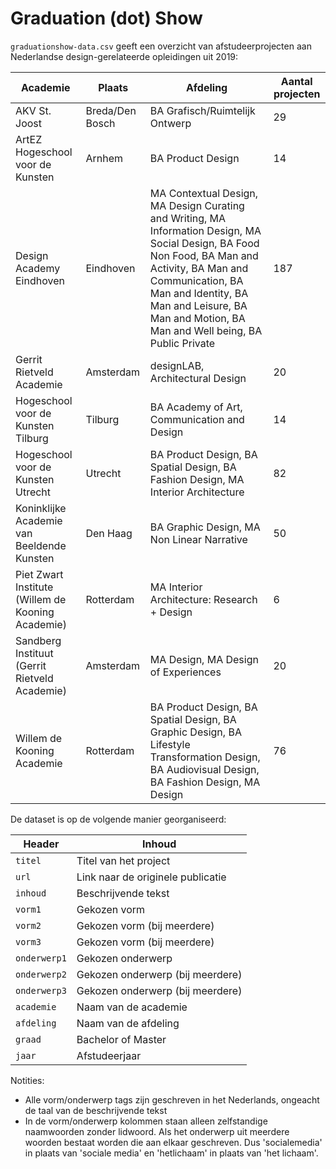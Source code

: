 # Graduation (dot) Show

`graduationshow-data.csv` geeft een overzicht van afstudeerprojecten aan Nederlandse design-gerelateerde opleidingen uit 2019:

Academie | Plaats | Afdeling | Aantal projecten
--- | --- | --- | ---
AKV St. Joost | Breda/Den Bosch | BA Grafisch/Ruimtelijk Ontwerp | 29
ArtEZ Hogeschool voor de Kunsten | Arnhem | BA Product Design | 14
Design Academy Eindhoven | Eindhoven | MA Contextual Design, MA Design Curating and Writing, MA Information Design, MA Social Design, BA Food Non Food, BA Man and Activity, BA Man and Communication, BA Man and Identity, BA Man and Leisure, BA Man and Motion, BA Man and Well being, BA Public Private | 187
Gerrit Rietveld Academie | Amsterdam | designLAB, Architectural Design | 20
Hogeschool voor de Kunsten Tilburg | Tilburg | BA Academy of Art, Communication and Design | 14
Hogeschool voor de Kunsten Utrecht | Utrecht | BA Product Design, BA Spatial Design, BA Fashion Design, MA Interior Architecture | 82
Koninklijke Academie van Beeldende Kunsten | Den Haag | BA Graphic Design, MA Non Linear Narrative | 50
Piet Zwart Institute (Willem de Kooning Academie) | Rotterdam | MA Interior Architecture: Research + Design | 6
Sandberg Instituut (Gerrit Rietveld Academie) | Amsterdam | MA Design, MA Design of Experiences | 20
Willem de Kooning Academie | Rotterdam | BA Product Design, BA Spatial Design, BA Graphic Design, BA Lifestyle Transformation Design, BA Audiovisual Design, BA Fashion Design, MA Design | 76


De dataset is op de volgende manier georganiseerd:

Header | Inhoud
--- | ---
`titel`| Titel van het project
`url`| Link naar de originele publicatie
`inhoud`| Beschrijvende tekst
`vorm1`| Gekozen vorm
`vorm2`| Gekozen vorm (bij meerdere)
`vorm3`| Gekozen vorm (bij meerdere)
`onderwerp1`| Gekozen onderwerp
`onderwerp2`| Gekozen onderwerp (bij meerdere)
`onderwerp3`| Gekozen onderwerp (bij meerdere)
`academie`| Naam van de academie
`afdeling`| Naam van de afdeling
`graad`| Bachelor of Master
`jaar`| Afstudeerjaar

Notities:

- Alle vorm/onderwerp tags zijn geschreven in het Nederlands, ongeacht de taal van de beschrijvende tekst
- In de vorm/onderwerp kolommen staan alleen zelfstandige naamwoorden zonder lidwoord. Als het onderwerp uit meerdere woorden bestaat worden die aan elkaar geschreven. Dus 'socialemedia' in plaats van 'sociale media' en 'hetlichaam' in plaats van 'het lichaam'.
